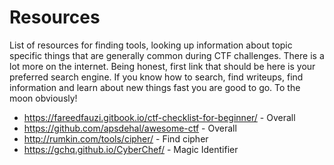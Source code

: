 # Resources

List of resources for finding tools, looking up information about topic
specific things that are generally common during CTF challenges. There is
a lot more on the internet. Being honest, first link that should be here
is your preferred search engine. If you know how to search, find writeups,
find information and learn about new things fast you are good to go. To
the moon obviously!

* https://fareedfauzi.gitbook.io/ctf-checklist-for-beginner/    - Overall
* https://github.com/apsdehal/awesome-ctf                       - Overall
* http://rumkin.com/tools/cipher/                               - Find cipher
* https://gchq.github.io/CyberChef/                             - Magic Identifier
